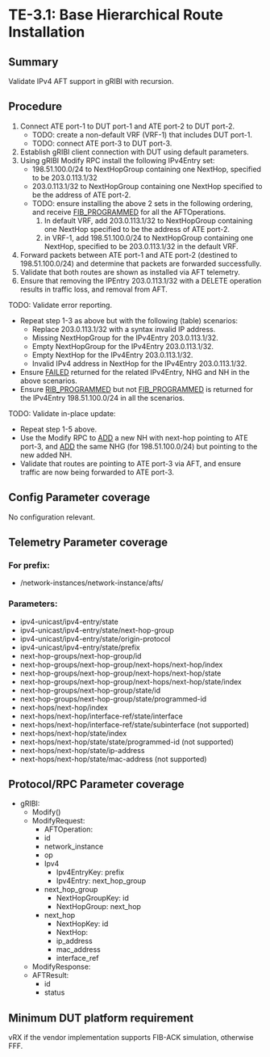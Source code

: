 # TE-3.1: Base Hierarchical Route Installation

## Summary

Validate IPv4 AFT support in gRIBI with recursion.

## Procedure

1.  Connect ATE port-1 to DUT port-1 and ATE port-2 to DUT port-2.
    *   TODO: create a non-default VRF (VRF-1) that includes DUT port-1.
    *   TODO: connect ATE port-3 to DUT port-3.
2.  Establish gRIBI client connection with DUT using default parameters.
3.  Using gRIBI Modify RPC install the following IPv4Entry set:
    *   198.51.100.0/24 to NextHopGroup containing one NextHop, specified to be
        203.0.113.1/32
    *   203.0.113.1/32 to NextHopGroup containing one NextHop specified to be
        the address of ATE port-2.
    *   TODO: ensure installing the above 2 sets in the following ordering, and
        receive [FIB_PROGRAMMED] for all the AFTOperations.
        1.  In default VRF, add 203.0.113.1/32 to NextHopGroup containing one NextHop specified to
            be the address of ATE port-2.
        2.  in VRF-1, add 198.51.100.0/24 to NextHopGroup containing one NextHop, specified to
            be 203.0.113.1/32 in the default VRF.
4.  Forward packets between ATE port-1 and ATE port-2 (destined to
    198.51.100.0/24) and determine that packets are forwarded successfully.
5.  Validate that both routes are shown as installed via AFT telemetry.
6.  Ensure that removing the IPEntry 203.0.113.1/32 with a DELETE operation
    results in traffic loss, and removal from AFT.

TODO: Validate error reporting.

*   Repeat step 1-3 as above but with the following (table) scenarios:
    *   Replace 203.0.113.1/32 with a syntax invalid IP address.
    *   Missing NextHopGroup for the IPv4Entry 203.0.113.1/32.
    *   Empty NextHopGroup for the IPv4Entry 203.0.113.1/32.
    *   Empty NextHop for the IPv4Entry 203.0.113.1/32.
    *   Invalid IPv4 address in NextHop for the IPv4Entry 203.0.113.1/32.
*   Ensure [FAILED] returned for the related IPv4Entry, NHG and NH in the above
    scenarios.
*   Ensure [RIB_PROGRAMMED] but not [FIB_PROGRAMMED] is returned for the
    IPv4Entry 198.51.100.0/24 in all the scenarios.

TODO: Validate in-place update:

*   Repeat step 1-5 above.
*   Use the Modify RPC to [ADD] a new NH with next-hop pointing to ATE port-3,
    and [ADD] the same NHG (for 198.51.100.0/24) but pointing to the new added
    NH.
*   Validate that routes are pointing to ATE port-3 via AFT, and ensure traffic
    are now being forwarded to ATE port-3.

[ADD]: https://github.com/openconfig/gribi/blob/08d53dffce45e942c6e7f07521c58b557984e4b7/v1/proto/service/gribi.proto#L171
[FAILED]: https://github.com/openconfig/gribi/blob/08d53dffce45e942c6e7f07521c58b557984e4b7/v1/proto/service/gribi.proto#L265
[RIB_PROGRAMMED]: https://github.com/openconfig/gribi/blob/08d53dffce45e942c6e7f07521c58b557984e4b7/v1/proto/service/gribi.proto#L269
[FIB_PROGRAMMED]: https://github.com/openconfig/gribi/blob/08d53dffce45e942c6e7f07521c58b557984e4b7/v1/proto/service/gribi.proto#L285

## Config Parameter coverage

No configuration relevant.

## Telemetry Parameter coverage

### For prefix:

*   /network-instances/network-instance/afts/

### Parameters:

*   ipv4-unicast/ipv4-entry/state
*   ipv4-unicast/ipv4-entry/state/next-hop-group
*   ipv4-unicast/ipv4-entry/state/origin-protocol
*   ipv4-unicast/ipv4-entry/state/prefix
*   next-hop-groups/next-hop-group/id
*   next-hop-groups/next-hop-group/next-hops/next-hop/index
*   next-hop-groups/next-hop-group/next-hops/next-hop/state
*   next-hop-groups/next-hop-group/next-hops/next-hop/state/index
*   next-hop-groups/next-hop-group/state/id
*   next-hop-groups/next-hop-group/state/programmed-id
*   next-hops/next-hop/index
*   next-hops/next-hop/interface-ref/state/interface
*   next-hops/next-hop/interface-ref/state/subinterface (not supported)
*   next-hops/next-hop/state/index
*   next-hops/next-hop/state/state/programmed-id (not supported)
*   next-hops/next-hop/state/ip-address
*   next-hops/next-hop/state/mac-address (not supported)

## Protocol/RPC Parameter coverage

*   gRIBI:
    *   Modify()
    *   ModifyRequest:
        *   AFTOperation:
        *   id
        *   network_instance
        *   op
        *   Ipv4
            *   Ipv4EntryKey: prefix
            *   Ipv4Entry: next_hop_group
        *   next_hop_group
            *   NextHopGroupKey: id
            *   NextHopGroup: next_hop
        *   next_hop
            *   NextHopKey: id
            *   NextHop:
            *   ip_address
            *   mac_address
            *   interface_ref
    *   ModifyResponse:
    *   AFTResult:
        *   id
        *   status

## Minimum DUT platform requirement

vRX if the vendor implementation supports FIB-ACK simulation, otherwise FFF.
